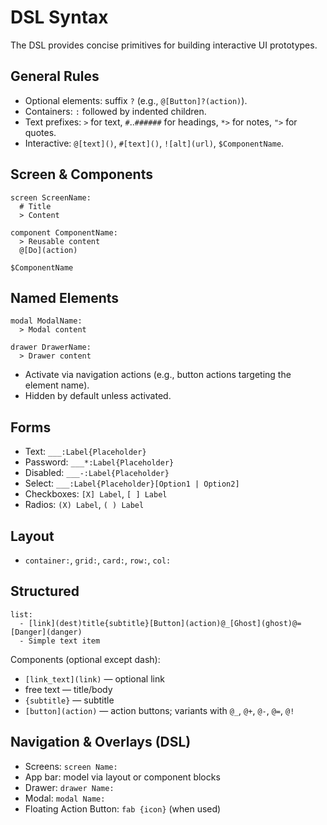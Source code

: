 # DSL Syntax

The DSL provides concise primitives for building interactive UI prototypes.

## General Rules
- Optional elements: suffix `?` (e.g., `@[Button]?(action)`).
- Containers: `:` followed by indented children.
- Text prefixes: `>` for text, `#`..`######` for headings, `*>` for notes, `">` for quotes.
- Interactive: `@[text]()`, `#[text]()`, `![alt](url)`, `$ComponentName`.

## Screen & Components
```
screen ScreenName:
  # Title
  > Content

component ComponentName:
  > Reusable content
  @[Do](action)

$ComponentName
```

## Named Elements
```
modal ModalName:
  > Modal content

drawer DrawerName:
  > Drawer content
```

- Activate via navigation actions (e.g., button actions targeting the element name).
- Hidden by default unless activated.

## Forms
- Text: `___:Label{Placeholder}`
- Password: `___*:Label{Placeholder}`
- Disabled: `___-:Label{Placeholder}`
- Select: `___:Label{Placeholder}[Option1 | Option2]`
- Checkboxes: `[X] Label`, `[ ] Label`
- Radios: `(X) Label`, `( ) Label`

## Layout
- `container:`, `grid:`, `card:`, `row:`, `col:`

## Structured
```
list:
  - [link](dest)title{subtitle}[Button](action)@_[Ghost](ghost)@=[Danger](danger)
  - Simple text item
```
Components (optional except dash):
- `[link_text](link)` — optional link
- free text — title/body
- `{subtitle}` — subtitle
- `[button](action)` — action buttons; variants with `@_`, `@+`, `@-`, `@=`, `@!`

## Navigation & Overlays (DSL)
- Screens: `screen Name:`
- App bar: model via layout or component blocks
- Drawer: `drawer Name:`
- Modal: `modal Name:`
- Floating Action Button: `fab {icon}` (when used)

